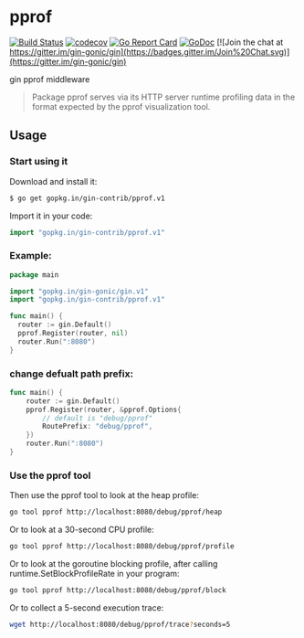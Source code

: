 # pprof

[![Build Status](https://travis-ci.org/gin-contrib/pprof.svg)](https://travis-ci.org/gin-contrib/pprof)
[![codecov](https://codecov.io/gh/gin-contrib/pprof/branch/master/graph/badge.svg)](https://codecov.io/gh/gin-contrib/pprof)
[![Go Report Card](https://goreportcard.com/badge/github.com/gin-contrib/pprof)](https://goreportcard.com/report/github.com/gin-contrib/pprof)
[![GoDoc](https://godoc.org/github.com/gin-contrib/pprof?status.svg)](https://godoc.org/github.com/gin-contrib/pprof)
[![Join the chat at https://gitter.im/gin-gonic/gin](https://badges.gitter.im/Join%20Chat.svg)](https://gitter.im/gin-gonic/gin)

gin pprof middleware

> Package pprof serves via its HTTP server runtime profiling data in the format expected by the pprof visualization tool.

## Usage

### Start using it

Download and install it:

```bash
$ go get gopkg.in/gin-contrib/pprof.v1
```

Import it in your code:

```go
import "gopkg.in/gin-contrib/pprof.v1"
```

### Example:

```go
package main

import "gopkg.in/gin-gonic/gin.v1"
import "gopkg.in/gin-contrib/pprof.v1"

func main() {
  router := gin.Default()
  pprof.Register(router, nil)
  router.Run(":8080")
}
```

### change defualt path prefix:

```go
func main() {
	router := gin.Default()
	pprof.Register(router, &pprof.Options{
		// default is "debug/pprof"
		RoutePrefix: "debug/pprof",
	})
	router.Run(":8080")
}
```

### Use the pprof tool

Then use the pprof tool to look at the heap profile:

```bash
go tool pprof http://localhost:8080/debug/pprof/heap
```

Or to look at a 30-second CPU profile:

```bash
go tool pprof http://localhost:8080/debug/pprof/profile
```

Or to look at the goroutine blocking profile, after calling runtime.SetBlockProfileRate in your program:

```bash
go tool pprof http://localhost:8080/debug/pprof/block
```

Or to collect a 5-second execution trace:

```bash
wget http://localhost:8080/debug/pprof/trace?seconds=5
```
